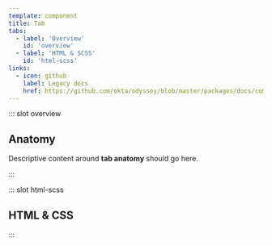 ```yaml
---
template: component
title: Tab
tabs:
  - label: 'Overview'
    id: 'overview'
  - label: 'HTML & SCSS'
    id: 'html-scss'
links:
  - icon: github
    label: Legacy docs
    href: https://github.com/okta/odyssey/blob/master/packages/docs/components/tab.md
---
```


::: slot overview

## Anatomy

<div class="docskit--desc fpo">

Descriptive content around **tab anatomy** should go here.

</div>

<Anatomy img="/images/fpo.svg" />

:::

::: slot html-scss
## HTML & CSS
:::
